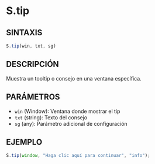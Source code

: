 # S.tip

## SINTAXIS
```javascript
S.tip(win, txt, sg)
```

## DESCRIPCIÓN
Muestra un tooltip o consejo en una ventana específica.

## PARÁMETROS
- `win` (Window): Ventana donde mostrar el tip
- `txt` (string): Texto del consejo
- `sg` (any): Parámetro adicional de configuración

## EJEMPLO
```javascript
S.tip(window, "Haga clic aquí para continuar", "info");
```